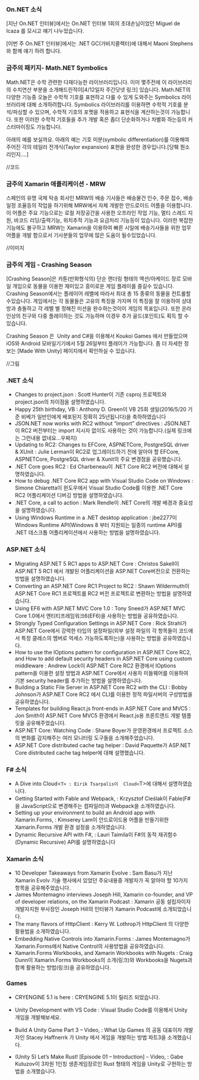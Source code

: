 ### On.NET 소식
[지난 On.NET 인터뷰]에서는 On.NET 인터뷰 1회의 초대손님이었던 Miguel de Icaza 를 모시고 얘기 나누었습니다.

[이번 주 On.NET 인터뷰]에서는 .NET GC(가비지콜렉터)에 대해서 Maoni Stephens와 함께 얘기 하려 합니다.

### 금주의 패키지- Math.NET Symbolics
Math.NET은 수학 관련한 다재다능한 라이브러리입니다. 이미 몇주전에  이 라이브러리의 수치연산 부분을 소개해드린적이[4/12일자 주간닷넷 링크] 있습니다. Math.NET의 다양한 기능중 오늘은 수학적 기호를 표현하고 다룰 수 있게 도와주는 Symbolics 라이브러리에 대해 소개하려합니다. Symbolics  라이브러리를 이용하면 수학적 기호를 분석/파싱할 수 있으며, 수학적 기호의 포멧을 적용하고 표현식을 계산하는것이 가능합니다. 또한 이러한 수학적 기호들을 추가 개발 혹은 좀더 단순화하거나 차별화 하는등의 커스터마이징도 가능합니다.

아래의 예를 보실까요.
아래의 예는 기호 미분(symbolic differentiation)를 이용해여 주어진 각의 테일러 전개식(Taylor expansion) 표현을 완성한 경우입니다.[당췌 뭔소리인지….]
 
//코드

### 금주의 Xamarin 애플리케이션 - MRW
스페인의 유명 국제 탁송 회사인  MRW의 배송 기사들은 배송물건 인수, 주문 접수,  배송 일정 조율등의 작업을 하기위해 MRW에서 자체 개발한 안드로이드 어플을 이용합니다. 이 어플은 주요 기능으로는 로컬 저장공간을 사용한 오프라인 작업 기능, 멀티 스레드 지원, 바코드 리딩/출력기능, 위치추적 기능과 요금처리 기능등이 있습니다.
이러한 복잡한 기능에도 불구하고 MRW는 Xamarin을 이용하여 빠른 시일에 배송기사들을 위한 업무 어플을 개발 함으로서 기사분들의 업무에 많은 도움이 될수있었습니다.

//이미지  

### 금주의 게임 - Crashing Season
[Crashing Season]은 카툰(만화형식의) 단순 랜더링 형태의 액션/아케이드 장르 모바일 개임으로 동물을 이용한 재미있고 흥미로운 게임 플레이를 즐길수 있습니다. Crashing Season에서는 플레이어 레벨에 따라서  최대 총 15 종류의 동물을 컨트롤할수있습니다. 게임에서는 각 동물들은 고유의 특징을 가지며 이 특징을 잘 이용하여 상대방과 충돌하고 각 레벨 별 정해진 미션을 완수하는것이이 게임의 목표입니다. 또한 온라인상의 친구와 다중 플레이하는 것도 가능하며 이경우 추가 골드(포인트)도 획득 할 수 있습니다.

Crashing Season 은  Unity and C#을 이용해서 Koukoi Games 에서 만들었으며 iOS와 Android 모바일기기에서 5월 26일부터 플레이가 가능합니다.
좀 더 자세한 정보는 [Made With Unity] 페이지에서 확인하실 수 있습니다. 

//그림


### .NET 소식
* Changes to project.json : Scott Hunter이 기존 csproj 프로젝트와 project.json의 차이점을 설명하였습니다.
* Happy 25th birthday, VB : Anthony D. Green이 VB 25회 생일(2016/5/20 기준 비베가 일반인에게 배포된지 정확히 25년됩니다)을 축하하였습니다
* JSON.NET now works with RC2 without “import” directives : JSON.NET이 RC2 버전부터는 import 지시자 없이도 사용하는 것이 가능합니다.(실제 링크에는 그런내용 없네요...우짜지)
* Updating to RC2: Changes to EFCore, ASPNETCore, PostgreSQL driver & XUnit : Julie Lerman이 RC2로 업그레이드하기 전에 알아야 할 EFCore, ASPNETCore, PostgreSQL driver & Xunit의 주요 변경점을 공유했습니다.   
* .NET Core goes RC2 : Ed Charbeneau이 .NET Core RC2 버전에 대해서 설명하였습니다.
* How to debug .NET Core RC2 app with Visual Studio Code on Windows : Simone Chiaretta이 윈도우에서 Visual Studio Code를 이용한 .NET Core RC2 어플리케이션 디버깅 방법을 설명하였습니다.
* .NET Core, a call to action : Mark Rendle이 .NET Core의 개발 배경과 중요성을 설명하였습니다.  
* Using Windows Runtime in a .NET desktop application : jbe2277이 Windows Runtime API(Windows 8 부터 지원되는 일종의 runtime API)를 .NET 데스크톱 어플리케이션에서 사용하는 방법을 설명하였습니다.

### ASP.NET 소식
* Migrating ASP.NET 5 RC1 apps to ASP.NET Core : Christos Sakell이 ASP.NET 5 RC1 에서 개발된 어플리케이션을 ASP.NET Core버전으로 전환하는 방법을 설명하였습니다.
* Converting an ASP.NET Core RC1 Project to RC2 : Shawn Wildermuth이 ASP.NET Core RC1 프로젝트를 RC2 버전 프로젝트로 변환하는 방법을 설명하였습니다.
* Using EF6 with ASP.NET MVC Core 1.0 : Tony Sneed가 ASP.NET MVC Core 1.0에서 엔티티프레임워크6(EF6)을 사용하는 방법을 공유하였습니다.
* Strongly Typed Configuration Settings in ASP.NET Core : Rick Strahl가 ASP.NET Core에서 강력한 타입의 설정파일(외부 설정 파일의 각 항목들이 코드에서 특정 클레스의 멤버로 억세스 가능하도록하는)을 사용하는 방법을 공유하였습니다.
* How to use the IOptions pattern for configuration in ASP.NET Core RC2, and How to add default security headers in ASP.NET Core using custom middleware : Andrew Lock이 ASP.NET Core RC2 환경에서 IOptions pattern을 이용한 설정 방법과 ASP.NET Core에서 사용자 미들웨어를 이용하여 기본 security header를 추가하는 방법을 설명하였습니다.
* Building a Static File Server in ASP.NET Core RC2 with the CLI : Bobby Johnson가 ASP.NET Core RC2 에서 CLI를 이용한 정적 파일서버의 구성방법을 공유하였습니다. 
* Templates for building React.js front-ends in ASP.NET Core and MVC5 : Jon Smith이 ASP.NET Core MVC5 환경에서 React.js용 프론트앤드 개발 템플릿을 공유해주었습니다.
* ASP.NET Core: Watching Code : Shane Boyer가 운영환경에서 프로젝트 소스의 변화를 감지해주는 여러 모니터링 도구들을 소개해주었습니다.
* ASP.NET Core distributed cache tag helper : David Paquette가 ASP.NET Core distributed cache tag helper에 대해 설명했습니다. 

### F# 소식
* A Dive into Cloud<`T> : Eirik Tsarpalis이  Cloud<`T>에 대해서 설명하였습니다.
* Getting Started with Fable and Webpack, : Krzysztof Cieślak이  Fable(F#을 JavaScript으로 변경해주는 컴파일러)과 Webpack을 소개하였습니다.
* Setting up your environment to build an Android app with Xamarin.Forms, : Kimserey Lam이 안드로이드용 어플을 만들기위한 Xamarin.Forms 개발 환경 설정을 소개하였습니다.
* Dynamic Recursive API with F#, : Lauri Taimila이 F#의 동적 재귀함수(Dynamic Recursive) API를 설명하였습니다

### Xamarin 소식
* 10 Developer Takeaways from Xamarin Evolve : Sam Basu가 지난 Xamarin Evolv 기술 행사에서 있었던 주요내용중 개발자가 꼭 알아야 할 10가지 항목을 공유해주었습니다.
* James Montemagno interviews Joseph Hill, Xamarin co-founder, and VP of developer relations, on the Xamarin Podcast : Xamarin 공동 설립자이자 개발자지원 부사장인 Joseph Hill의 인터뷰가  Xamarin Podcast에 소개되었습니다.
* The many flavors of HttpClient : Kerry W. Lothrop가 HttpClient 의 다양한 활용법을 소개하였습니다.
* Embedding Native Controls into Xamarin.Forms : James Montemagno가 Xamarin.Forms에서 Native Control의 사용방법을 공유하였습니다.
* Xamarin.Forms Workbooks, and Xamarin Workbooks with Nugets : Craig Dunn이 Xamarin.Forms Workbooks의 소개(링크)와  Workbooks을 Nugets과 함께 활용하는 방법(링크)을 공유하였습니다.

### Games 
* CRYENGINE 5.1 is here : CRYENGINE 5.1이 릴리즈 되었습니다.
* Unity Development with VS Code : Visual Studio Code를 이용해서 Unity 개임을 개발해보세요.
* Build A Unity Game Part 3 – Video, : What Up Games 의 공동 대표이자 개발자인 Stacey Haffnerrk 가 Unity 에서 게임을 개발하는 방법 파트3을 소개했습니다.

* (Unity 5) Let’s Make Rust! [Episode 01 – Introduction] – Video, : Gabe Kutuzov이 3차원 1인칭 생존게임장르인 Rust 형태의 게임을 Unity로 구현하는 방법을 소개했습니다.
